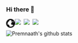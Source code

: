 ### Hi there 👋

<p>
    <a href="https://premnaaath.github.io/" target="_blank">
    <img align="left" width="24px" src="https://raw.githubusercontent.com/iconic/open-iconic/master/svg/globe.svg"  />
    </a>
    <a href="mailto:premnaathvaradharajan@gmail.com" target="_blank">
    <img align="left" width="24px" src="https://cdn.jsdelivr.net/npm/simple-icons@v3/icons/gmail.svg"  />
    </a>
    <a href="https://www.linkedin.com/in/premnaath/" target="_blank">
    <img align="left" width="24px" src="https://cdn.jsdelivr.net/npm/simple-icons@v3/icons/linkedin.svg"  />
    </a>
    <a href="https://twitter.com/premnaaath" target="_blank">
    <img align="left" width="24px" src="https://cdn.jsdelivr.net/npm/simple-icons@v3/icons/twitter.svg"  />
    </a>
    <br>
</p>

![Premnaath's github stats](https://github-readme-stats.vercel.app/api?username=premnaaath&show_icons=true&theme=dark&include_all_commits=true&count_private=true&show_icons=true&hide=issues,stars)
